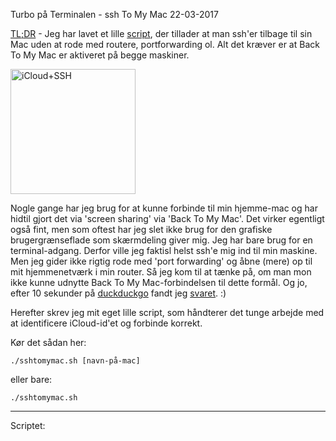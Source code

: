 Turbo p&aring; Terminalen - ssh To My Mac
22-03-2017


[TL;DR](http://en.wikipedia.org/wiki/Wikipedia:Too_long;_didn't_read) - Jeg har lavet et lille [script](), der tillader at man ssh'er tilbage til sin Mac uden at rode med routere, portforwarding ol. Alt det kræver er at Back To My Mac er aktiveret på begge maskiner.

<img src="http://static.logiskhave.dk.s3-website.eu-central-1.amazonaws.com/20170322-icloud-icon-ssh.png" alt="iCloud+SSH" style="width: 200px;">

Nogle gange har jeg brug for at kunne forbinde til min hjemme-mac og har hidtil gjort det via 'screen sharing' via 'Back To My Mac'. Det virker egentligt også fint, men som oftest har jeg slet ikke brug for den grafiske brugergrænseflade som skærmdeling giver mig. Jeg har bare brug for en terminal-adgang. Derfor ville jeg faktisl helst ssh'e mig ind til min maskine. Men jeg gider ikke rigtig rode med 'port forwarding' og åbne (mere) op til mit hjemmenetværk i min router. Så jeg kom til at tænke på, om man mon ikke kunne udnytte Back To My Mac-forbindelsen til dette formål. Og jo, efter 10 sekunder på [duckduckgo](https://duckduckgo.com/?q=Remote+SSH+using+Back+To+My+Mac) fandt jeg [svaret](http://onethingwell.org/post/27835796928/remote-ssh-bact-to-my-mac). :)

Herefter skrev jeg mit eget lille script, som håndterer det tunge arbejde med at identificere iCloud-id'et og forbinde korrekt.

Kør det sådan her:

    ./sshtomymac.sh [navn-på-mac]

eller bare:

    ./sshtomymac.sh

---

Scriptet:

<script src="https://gist.github.com/krestenjacobsen/6db8f8a9a9a48482a85c1b08ffdccbed.js"></script>
